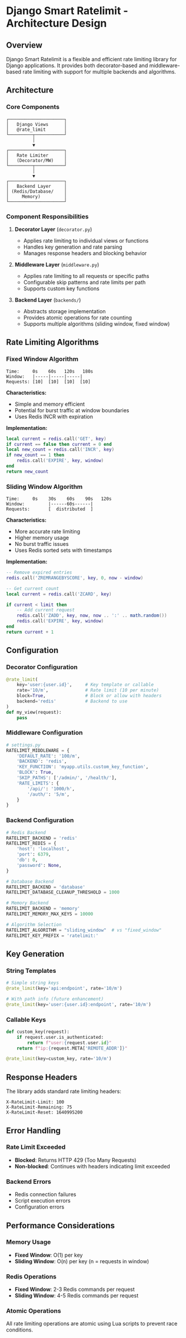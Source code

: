 # Django Smart Ratelimit - Architecture Design

## Overview

Django Smart Ratelimit is a flexible and efficient rate limiting library for Django applications. It provides both decorator-based and middleware-based rate limiting with support for multiple backends and algorithms.

## Architecture

### Core Components

```
┌─────────────────────┐
│   Django Views      │
│   @rate_limit       │
└─────────┬───────────┘
          │
          ▼
┌─────────────────────┐
│   Rate Limiter      │
│   (Decorator/MW)    │
└─────────┬───────────┘
          │
          ▼
┌─────────────────────┐
│   Backend Layer     │
│ (Redis/Database/    │
│     Memory)         │
└─────────────────────┘
```

### Component Responsibilities

1. **Decorator Layer** (`decorator.py`)
   - Applies rate limiting to individual views or functions
   - Handles key generation and rate parsing
   - Manages response headers and blocking behavior

2. **Middleware Layer** (`middleware.py`)
   - Applies rate limiting to all requests or specific paths
   - Configurable skip patterns and rate limits per path
   - Supports custom key functions

3. **Backend Layer** (`backends/`)
   - Abstracts storage implementation
   - Provides atomic operations for rate counting
   - Supports multiple algorithms (sliding window, fixed window)

## Rate Limiting Algorithms

### Fixed Window Algorithm

```
Time:     0s    60s   120s   180s
Window:   |-----|-----|-----|
Requests: [10]  [10]  [10]  [10]
```

**Characteristics:**
- Simple and memory efficient
- Potential for burst traffic at window boundaries
- Uses Redis INCR with expiration

**Implementation:**
```lua
local current = redis.call('GET', key)
if current == false then current = 0 end
local new_count = redis.call('INCR', key)
if new_count == 1 then
    redis.call('EXPIRE', key, window)
end
return new_count
```

### Sliding Window Algorithm

```
Time:     0s    30s    60s    90s   120s
Window:         |------60s------|
Requests:       [  distributed  ]
```

**Characteristics:**
- More accurate rate limiting
- Higher memory usage
- No burst traffic issues
- Uses Redis sorted sets with timestamps

**Implementation:**
```lua
-- Remove expired entries
redis.call('ZREMRANGEBYSCORE', key, 0, now - window)

-- Get current count
local current = redis.call('ZCARD', key)

if current < limit then
    -- Add current request
    redis.call('ZADD', key, now, now .. ':' .. math.random())
    redis.call('EXPIRE', key, window)
end
return current + 1
```

## Configuration

### Decorator Configuration

```python
@rate_limit(
    key='user:{user.id}',     # Key template or callable
    rate='10/m',              # Rate limit (10 per minute)
    block=True,               # Block or allow with headers
    backend='redis'           # Backend to use
)
def my_view(request):
    pass
```

### Middleware Configuration

```python
# settings.py
RATELIMIT_MIDDLEWARE = {
    'DEFAULT_RATE': '100/m',
    'BACKEND': 'redis',
    'KEY_FUNCTION': 'myapp.utils.custom_key_function',
    'BLOCK': True,
    'SKIP_PATHS': ['/admin/', '/health/'],
    'RATE_LIMITS': {
        '/api/': '1000/h',
        '/auth/': '5/m',
    }
}
```

### Backend Configuration

```python
# Redis Backend
RATELIMIT_BACKEND = 'redis'
RATELIMIT_REDIS = {
    'host': 'localhost',
    'port': 6379,
    'db': 0,
    'password': None,
}

# Database Backend
RATELIMIT_BACKEND = 'database'
RATELIMIT_DATABASE_CLEANUP_THRESHOLD = 1000

# Memory Backend
RATELIMIT_BACKEND = 'memory'
RATELIMIT_MEMORY_MAX_KEYS = 10000

# Algorithm Selection
RATELIMIT_ALGORITHM = "sliding_window"  # vs "fixed_window"
RATELIMIT_KEY_PREFIX = 'ratelimit:'
```

## Key Generation

### String Templates
```python
# Simple string keys
@rate_limit(key='api:endpoint', rate='10/m')

# With path info (future enhancement)
@rate_limit(key='user:{user.id}:endpoint', rate='10/m')
```

### Callable Keys
```python
def custom_key(request):
    if request.user.is_authenticated:
        return f"user:{request.user.id}"
    return f"ip:{request.META['REMOTE_ADDR']}"

@rate_limit(key=custom_key, rate='10/m')
```

## Response Headers

The library adds standard rate limiting headers:

```
X-RateLimit-Limit: 100
X-RateLimit-Remaining: 75
X-RateLimit-Reset: 1640995200
```

## Error Handling

### Rate Limit Exceeded
- **Blocked**: Returns HTTP 429 (Too Many Requests)
- **Non-blocked**: Continues with headers indicating limit exceeded

### Backend Errors
- Redis connection failures
- Script execution errors
- Configuration errors

## Performance Considerations

### Memory Usage
- **Fixed Window**: O(1) per key
- **Sliding Window**: O(n) per key (n = requests in window)

### Redis Operations
- **Fixed Window**: 2-3 Redis commands per request
- **Sliding Window**: 4-5 Redis commands per request

### Atomic Operations
All rate limiting operations are atomic using Lua scripts to prevent race conditions.